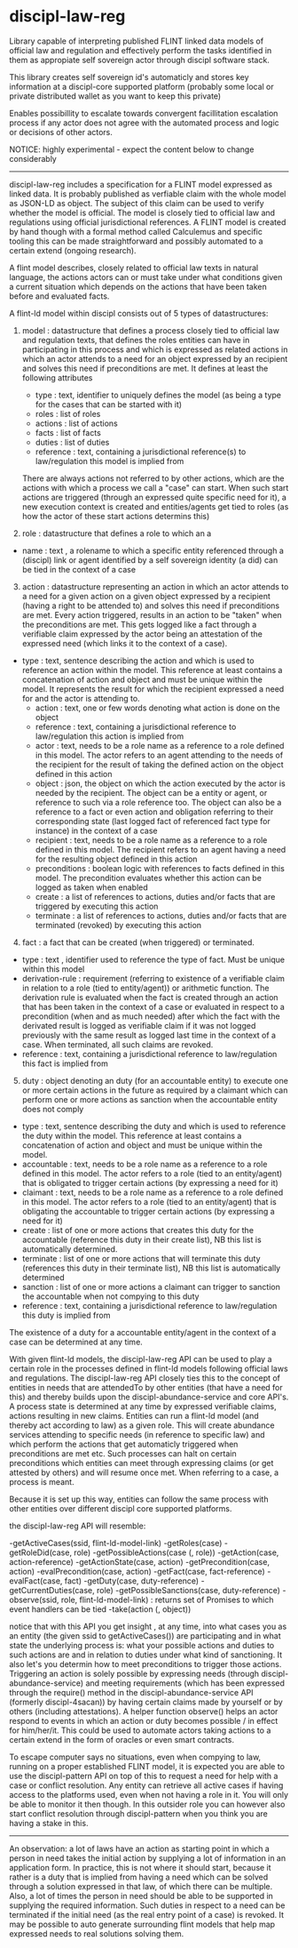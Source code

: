 # discipl-law-reg

Library capable of interpreting published FLINT linked data models of official law and regulation and effectively perform the tasks identified in them as appropiate self sovereign actor through discipl software stack.

This library creates self sovereign id's automaticly and stores key information at a discipl-core supported platform (probably some local or private distributed wallet as you want to keep this private)

Enables possibillity to escalate towards convergent facillitation escalation process if any actor does not agree with
the automated process and logic or decisions of other actors.

NOTICE: highly experimental - expect the content below to change considerably

------------------------

discipl-law-reg includes a specification for a FLINT model expressed as linked data. It is probably published as verfiable claim with the whole model as JSON-LD as object. The subject of this claim can be used to verify whether the model is official. The model is closely tied to official law and regulations using official jurisdictional references. A FLINT model is created by hand though with a formal method called Calculemus and specific tooling this can be made straightforward and possibly automated to a certain extend (ongoing research).

A flint model describes, closely related to official law texts in natural language, the actions actors can or must take under what conditions given a current situation which depends on the actions that have been taken before and evaluated facts.

A flint-ld model within discipl consists out of 5 types of datastructures:

1) model : datastructure that defines a process closely tied to official law and regulation texts, that defines the roles entities can have in participating in this process and which is expressed as related actions in which an actor attends to a need for an object expressed by an recipient and solves this need if preconditions are met. It defines at least the following attributes

   - type : text, identifier to uniquely defines the model (as being a type for the cases that can be started with it)
   - roles : list of roles
   - actions : list of actions
   - facts : list of facts
   - duties : list of duties
   - reference : text, containing a jurisdictional reference(s) to law/regulation this model is implied from

   There are always actions not referred to by other actions, which are the actions with which a process we call a "case" can start. When such start actions are triggered (through an expressed quite specific need for it), a new execution context is created and entities/agents get tied to roles (as how the actor of these start actions determins this)

2) role : datastructure that defines a role to which an a

- name : text , a rolename to which a specific entity referenced through a (discipl) link or agent identified by a self sovereign identity (a did) can be tied in the context of a case

3) action : datastructure representing an action in which an actor attends to a need for a given action on a given object expressed by a recipient (having a right to be attended to) and solves this need if preconditions are met. Every action triggered, results in an action to be "taken" when the preconditions are met. This gets logged like a fact through a verifiable claim expressed by the actor being an attestation of the expressed need (which links it to the context of a case).

- type : text, sentence describing the action and which is used to reference an action within the model. This reference at least contains a concatenation of action and object and must be unique within the model. It represents the result for which the recipient expressed a need for and the actor is attending to.
  - action : text, one or few words denoting what action is done on the object
  - reference : text, containing a jurisdictional reference to law/regulation this action is implied from
  - actor : text, needs to be a role name as a reference to a role defined in this model. The actor refers to an agent attending to the needs of the recipient for the result of taking the defined action on the object defined in this action
  - object : json, the object on which the action executed by the actor is needed by the recipient. The object can be a entity or agent, or reference to such via a role reference too. The object can also be a reference to a fact or even action and obligation referring to their corresponding state (last logged fact of referenced fact type for instance) in the context of a case
  - recipient : text, needs to be a role name as a reference to a role defined in this model. The recipient refers to an agent having a need for the resulting object defined in this action
  - preconditions : boolean logic with references to facts defined in this model. The precondition evaluates whether this action can be logged as taken when enabled
  - create : a list of references to actions, duties and/or facts that are triggered by executing this action
  - terminate : a list of references to actions, duties and/or facts that are terminated (revoked) by executing this action

4) fact : a fact that can be created (when triggered) or terminated.

  - type : text , identifier used to reference the type of fact. Must be unique within this model
  - derivation-rule : requirement (referring to existence of a verifiable claim in relation to a role (tied to entity/agent)) or arithmetic function. The derivation rule is evaluated when the fact is created through an action that has been taken in the context of a case or evaluated in respect to a precondition (when and as much needed) after which the fact with the derivated result is logged as verifiable claim if it was not logged previously with the same result as logged last time in the context of a case. When terminated, all such claims are revoked.
  - reference : text, containing a jurisdictional reference to law/regulation this fact is implied from

5) duty : object denoting an duty (for an accountable entity) to execute one or more certain actions in the future as required by a claimant which can perform one or more actions as sanction when the accountable entity does not comply

  - type : text, sentence describing the duty and which is used to reference the duty within the model. This reference at least contains a concatenation of action and object and must be unique within the model.
  - accountable : text, needs to be a role name as a reference to a role defined in this model. The actor refers to a role (tied to an entity/agent) that is obligated to trigger certain actions (by expressing a need for it)
  - claimant : text, needs to be a role name as a reference to a role defined in this model. The actor refers to a role (tied to an entity/agent) that is obligating the accountable to trigger certain actions (by expressing a need for it)
  - create : list of one or more actions that creates this duty for the accountable (reference this duty in their create list), NB this list is automatically determined.
  - terminate : list of one or more actions that will terminate this duty (references this duty in their terminate list), NB this list is automatically determined
  - sanction : list of one or more actions a claimant can trigger to sanction the accountable when not compying to this duty
  - reference : text, containing a jurisdictional reference to law/regulation this duty is implied from

The existence of a duty for a accountable entity/agent in the context of a case can be determined at any time.

With given flint-ld models, the discipl-law-reg API can be used to play a certain role in the processes defined in flint-ld models following official laws and regulations. The discipl-law-reg API closely ties this to the concept of entities in needs that are attendedTo by other entities (that have a need for this) and thereby builds upon the discipl-abundance-service and core API's. A process state is determined at any time by expressed verifiable claims, actions resulting in new claims. Entities can run a flint-ld model (and thereby act according to law) as a given role. This will create abundance services attending to specific needs (in reference to specific law) and which perform the actions that get automaticly triggered when preconditions are met etc. Such processes can halt on certain preconditions which entities can meet through expressing claims (or get attested by others) and will resume once met. When referring to a case, a process is meant.

Because it is set up this way, entities can follow the same process with other entities over different discipl core supported platforms.

the discipl-law-reg API will resemble:

-getActiveCases(ssid, flint-ld-model-link)
-getRoles(case)
-getRoleDid(case, role)
-getPossibleActions(case (, role))
-getAction(case, action-reference)
-getActionState(case, action)
-getPrecondition(case, action)
-evalPrecondition(case, action)
-getFact(case, fact-reference)
-evalFact(case, fact)
-getDuty(case, duty-reference)
-getCurrentDuties(case, role)
-getPossibleSanctions(case, duty-reference)
-observe(ssid, role, flint-ld-model-link) : returns set of Promises to which event handlers can be tied
-take(action (, object))


notice that with this API you get insight , at any time, into what cases you as an entity (the given ssid to getActiveCases()) are participating and in what state the underlying process is: what your possible actions and duties to such actions are and in relation to duties under what kind of sanctioning. It also let's you determin how to meet preconditions to trigger those actions. Triggering an action is solely possible by expressing needs (through discipl-abundance-service) and meeting requirements (which has been expressed through the require() method in the discipl-abundance-service API (formerly discipl-4sacan)) by having certain claims made by yourself or by others (including attestations). A helper function observe() helps an actor respond to events in which an action or duty becomes possible / in effect for him/her/it. This could be used to automate actors taking actions to a certain extend in the form of oracles or even smart contracts.

To escape computer says no situations, even when compying to law, running on a proper established FLINT model, it is expected you are able to use the discipl-pattern API on top of this to request a need for help with a case or conflict resolution.
Any entity can retrieve all active cases if having access to the platforms used, even when not having a role in it. You will only be able to monitor it then though. In this outsider role you can however also start conflict resolution through discipl-pattern when you think you are having a stake in this.

----------------------------------

An observation: a lot of laws have an action as starting point in which a person in need takes the initial action by supplying a lot of information in an application form. In practice, this is not where it should start, because it rather is a duty that is implied from having a need which can be solved through a solution expressed in that law, of which there can be multiple. Also, a lot of times the person in need should be able to be supported in supplying the required information. Such duties in respect to a need can be terminated if the initial need (as the real entry point of a case) is revoked. It may be possible to auto generate surrounding flint models that help map expressed needs to real solutions solving them.
